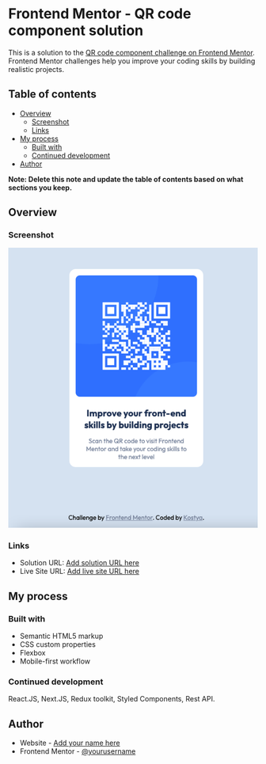 # Frontend Mentor - QR code component solution

This is a solution to the [QR code component challenge on Frontend Mentor](https://www.frontendmentor.io/challenges/qr-code-component-iux_sIO_H). Frontend Mentor challenges help you improve your coding skills by building realistic projects. 

## Table of contents

- [Overview](#overview)
  - [Screenshot](#screenshot)
  - [Links](#links)
- [My process](#my-process)
  - [Built with](#built-with)
  - [Continued development](#continued-development)
- [Author](#author)

**Note: Delete this note and update the table of contents based on what sections you keep.**

## Overview

### Screenshot

![](./screenshot.jpg)

### Links

- Solution URL: [Add solution URL here](https://github.com/K-ost/qr-code-component)
- Live Site URL: [Add live site URL here](http://kost84.tech-test.net.in/wrk/qr)

## My process

### Built with

- Semantic HTML5 markup
- CSS custom properties
- Flexbox
- Mobile-first workflow

### Continued development

React.JS, Next.JS, Redux toolkit, Styled Components, Rest API.

## Author

- Website - [Add your name here](https://github.com/K-ost/)
- Frontend Mentor - [@yourusername](https://www.frontendmentor.io/profile/K-ost)
